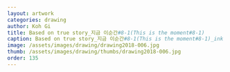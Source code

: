 ```yaml
---
layout: artwork 
categories: drawing 
author: Koh Gi 
title: Based on true story_지금 이순간#8-1(This is the moment#8-1) 
caption: Based on true story_지금 이순간#8-1(This is the moment#8-1)_ink on paper_21x29.7㎝_2018 
image: /assets/images/drawing/drawing2018-006.jpg 
thumb: /assets/images/drawing/thumbs/drawing2018-006.jpg 
order: 135 
---
```


